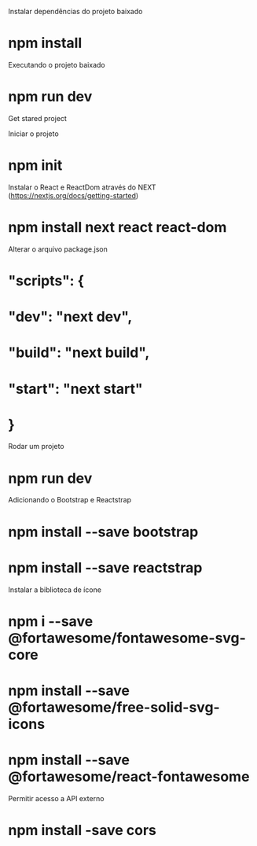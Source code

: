 Instalar dependências do projeto baixado
# npm install

Executando o projeto baixado
# npm run dev

Get stared project

Iniciar o projeto
# npm init

Instalar o React e ReactDom através do NEXT (https://nextjs.org/docs/getting-started)
# npm install next react react-dom

Alterar o arquivo package.json
# "scripts": {
#   "dev": "next dev",
#   "build": "next build",
#   "start": "next start"
# }

Rodar um projeto
# npm run dev

Adicionando o Bootstrap e Reactstrap
# npm install --save bootstrap
# npm install --save reactstrap

Instalar a biblioteca de ícone
# npm i --save @fortawesome/fontawesome-svg-core 
# npm install --save @fortawesome/free-solid-svg-icons 
# npm install --save @fortawesome/react-fontawesome

Permitir acesso a API externo
# npm install -save cors